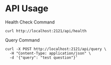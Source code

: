 # API Usage
Health Check Command
```
curl http://localhost:2121/api/health
```

Query Command
```
curl -X POST http://localhost:2121/api/query \
  -H "Content-Type: application/json" \
  -d '{"query": "test question"}'
```